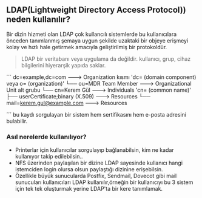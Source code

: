 ## LDAP(Lightweight Directory Access Protocol)) neden kullanılır?

Bir dizin hizmeti olan LDAP çok kullancılı sistemlerde bu kullanıcılara önceden tanımlanmış şemaya uygun şekilde uzaktaki bir objeye erişmeyi kolay ve hızlı hale getirmek amacıyla geliştirilmiş bir protokoldür.
> LDAP bir veritabanı veya uygulama da değildir.
> kullanıcı, grup, cihaz bilgilerini hiyerarşik yapıda saklar.

´´´
dc=example,dc=com                                 --->   Organization kısmı 'dc= (domain component) veya o= (organization)'
 └── ou=MDR Team Member                           --->   Organizational Unit alt grubu 
      └── cn=Kerem Gül                            --->   Individuals  'cn= (common name)'
           ├── userCertificate;binary (X.509)     --->   Resources
           └── mail=kerem.gul@example.com         --->   Resources

´´´
bu kaydı sorgulayan bir sistem hem sertifikasını hem e-posta adresini bulabilir.
###  Asıl nerelerde kullanılıyor?

- Printerlar için kullanıcılar sorgulayıp bağlanabilsin, kim ne kadar kullanıyor takip edilebilsin..
- NFS üzerinden paylaşılan bir dizine LDAP sayesinde kullanıcı hangi istemciden login olursa olsun paylaştığı dizinine erişebilsin.
- Özellikle büyük sunucularda Postfix, Sendmail, Dovecot gibi mail sunucuları kullanıcıları LDAP kullanılır,örneğin bir kullanıcıyı bu 3 sistem için tek tek oluşturmak yerine LDAP'ta bir kere tanımlamak.
